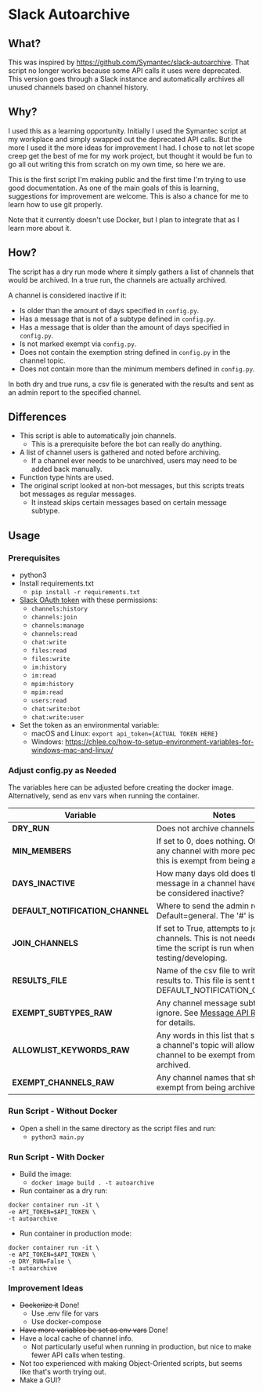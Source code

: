 # Slack Autoarchive
## What?
This was inspired by https://github.com/Symantec/slack-autoarchive.
That script no longer works because some API calls it uses were deprecated.
This version goes through a Slack instance and automatically archives all unused channels based on channel history.

## Why?
I used this as a learning opportunity. Initially I used the Symantec script at my workplace and simply swapped out the deprecated API calls.
But the more I used it the more ideas for improvement I had. I chose to not let scope creep get the best of me for my work project, but thought it would be fun to go all out writing this from scratch on my own time, so here we are.

This is the first script I'm making public and the first time I'm trying to use good documentation.
As one of the main goals of this is learning, suggestions for improvement are welcome. This is also a chance for me to learn how to use git properly.

Note that it currently doesn't use Docker, but I plan to integrate that as I learn more about it.

## How?
The script has a dry run mode where it simply gathers a list of channels that would be archived. In a true run, the channels are actually archived.

A channel is considered inactive if it:
- Is older than the amount of days specified in `config.py`.
- Has a message that is not of a subtype defined in `config.py`.
- Has a message that is older than the amount of days specified in `config.py`.
- Is not marked exempt via `config.py`.
- Does not contain the exemption string defined in `config.py` in the channel topic.
- Does not contain more than the minimum members defined in `config.py`.

In both dry and true runs, a csv file is generated with the results and sent as an admin report to the specified channel.

## Differences
- This script is able to automatically join channels.
  - This is a prerequisite before the bot can really do anything.
- A list of channel users is gathered and noted before archiving.
  - If a channel ever needs to be unarchived, users may need to be added back manually.
- Function type hints are used.
- The original script looked at non-bot messages, but this scripts treats bot messages as regular messages.
  - It instead skips certain messages based on certain message subtype.

## Usage
### Prerequisites
- python3
- Install requirements.txt 
  - `pip install -r requirements.txt`
- [Slack OAuth token](https://api.slack.com/docs/oauth) with these permissions:
  - `channels:history`
  - `channels:join`
  - `channels:manage`
  - `channels:read`
  - `chat:write`
  - `files:read`
  - `files:write`
  - `im:history`
  - `im:read`
  - `mpim:history`
  - `mpim:read`
  - `users:read`
  - `chat:write:bot`
  - `chat:write:user`
- Set the token as an environmental variable:
  - macOS and Linux: `export api_token={ACTUAL TOKEN HERE}`
  - Windows: <https://chlee.co/how-to-setup-environment-variables-for-windows-mac-and-linux/>

### Adjust config.py as Needed
The variables here can be adjusted before creating the docker image.
Alternatively, send as env vars when running the container.

| Variable                         | Notes                                                                                                                   |
|----------------------------------|-------------------------------------------------------------------------------------------------------------------------|
| **DRY_RUN**                      | Does not archive channels if True.                                                                                      |
| **MIN_MEMBERS**                  | If set to 0, does nothing. Otherwise, any channel with more  people than this is exempt from being archived.            |
| **DAYS_INACTIVE**                | How many days old does the last message in a channel have to be to be considered inactive?                              |
| **DEFAULT_NOTIFICATION_CHANNEL** | Where to send the admin report. Default=general. The '#' is optional.                                                   |
| **JOIN_CHANNELS**                | If set to True, attempts to join all channels. This is not needed every time the script is run when testing/developing. |
| **RESULTS_FILE**                 | Name of the csv file to write out the results to. This file is sent to DEFAULT_NOTIFICATION_CHANNEL.                    |
| **EXEMPT_SUBTYPES_RAW**          | Any channel message subtypes to ignore. See [Message API Reference](https://api.slack.com/events/message) for details.  |
| **ALLOWLIST_KEYWORDS_RAW**       | Any words in this list that show up in a channel's topic will allow the channel to be exempt from being archived.       |
| **EXEMPT_CHANNELS_RAW**          | Any channel names that should be exempt from being archived.                                                            |

### Run Script - Without Docker
- Open a shell in the same directory as the script files and run:
  - `python3 main.py`

### Run Script - With Docker
- Build the image:
  - `docker image build . -t autoarchive`
- Run container as a dry run:
```
docker container run -it \
-e API_TOKEN=$API_TOKEN \
-t autoarchive
```
- Run container in production mode:
```
docker container run -it \
-e API_TOKEN=$API_TOKEN \
-e DRY_RUN=False \
-t autoarchive
```

### Improvement Ideas
- ~~Dockerize it~~ Done!
  - Use .env file for vars
  - Use docker-compose
- ~~Have more variables be set as env vars~~ Done!
- Have a local cache of channel info.
  - Not particularly useful when running in production, but nice to make fewer API calls when testing.
- Not too experienced with making Object-Oriented scripts, but seems like that's worth trying out.
- Make a GUI?